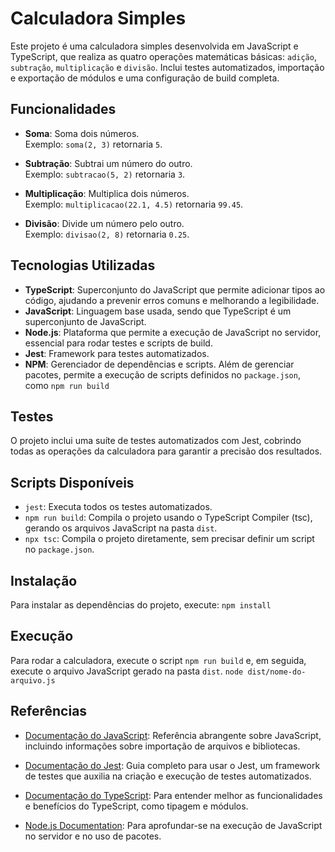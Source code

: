# Calculadora Simples

Este projeto é uma calculadora simples desenvolvida em JavaScript e TypeScript, que realiza as quatro operações matemáticas básicas: `adição`, `subtração`, `multiplicação` e `divisão`. 
Inclui testes automatizados, importação e exportação de módulos e uma configuração de build completa. 

## Funcionalidades

- **Soma**: Soma dois números.  
  Exemplo: `soma(2, 3)` retornaria `5`.

- **Subtração**: Subtrai um número do outro.  
  Exemplo: `subtracao(5, 2)` retornaria `3`.

- **Multiplicação**: Multiplica dois números.  
  Exemplo: `multiplicacao(22.1, 4.5)` retornaria `99.45`.

- **Divisão**: Divide um número pelo outro.  
  Exemplo: `divisao(2, 8)` retornaria `0.25`.

## Tecnologias Utilizadas

- **TypeScript**: Superconjunto do JavaScript que permite adicionar tipos ao código, ajudando a prevenir erros comuns e melhorando a legibilidade.
- **JavaScript**: Linguagem base usada, sendo que TypeScript é um superconjunto de JavaScript.
- **Node.js**: Plataforma que permite a execução de JavaScript no servidor, essencial para rodar testes e scripts de build.
- **Jest**: Framework para testes automatizados.
- **NPM**: Gerenciador de dependências e scripts. Além de gerenciar pacotes, permite a execução de scripts definidos no `package.json`, como `npm run build`

## Testes

O projeto inclui uma suíte de testes automatizados com Jest, cobrindo todas as operações da calculadora para garantir a precisão dos resultados.

## Scripts Disponíveis

- `jest`: Executa todos os testes automatizados.
- `npm run build`: Compila o projeto usando o TypeScript Compiler (tsc), gerando os arquivos JavaScript na pasta `dist`.
- `npx tsc`: Compila o projeto diretamente, sem precisar definir um script no `package.json`.

## Instalação

Para instalar as dependências do projeto, execute:
`npm install`

## Execução

Para rodar a calculadora, execute o script `npm run build` e, em seguida, execute o arquivo JavaScript gerado na pasta `dist`.
`node dist/nome-do-arquivo.js`

## Referências

- [Documentação do JavaScript](https://developer.mozilla.org/pt-BR/docs/Web/JavaScript): Referência abrangente sobre JavaScript, incluindo informações sobre importação de arquivos e bibliotecas.
  
- [Documentação do Jest](https://jestjs.io/docs/getting-started): Guia completo para usar o Jest, um framework de testes que auxilia na criação e execução de testes automatizados.

- [Documentação do TypeScript](https://www.typescriptlang.org/docs/): Para entender melhor as funcionalidades e benefícios do TypeScript, como tipagem e módulos.

- [Node.js Documentation](https://nodejs.org/en/docs/): Para aprofundar-se na execução de JavaScript no servidor e no uso de pacotes.

